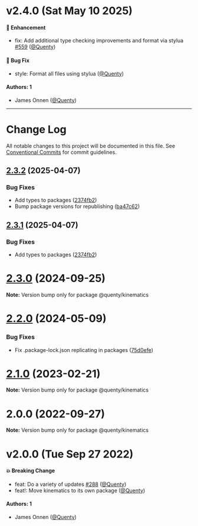 # v2.4.0 (Sat May 10 2025)

#### 🚀 Enhancement

- fix: Add additional type checking improvements and format via stylua [#559](https://github.com/Quenty/NevermoreEngine/pull/559) ([@Quenty](https://github.com/Quenty))

#### 🐛 Bug Fix

- style: Format all files using stylua ([@Quenty](https://github.com/Quenty))

#### Authors: 1

- James Onnen ([@Quenty](https://github.com/Quenty))

---

# Change Log

All notable changes to this project will be documented in this file.
See [Conventional Commits](https://conventionalcommits.org) for commit guidelines.

## [2.3.2](https://github.com/Quenty/NevermoreEngine/compare/@quenty/kinematics@2.3.0...@quenty/kinematics@2.3.2) (2025-04-07)


### Bug Fixes

* Add types to packages ([2374fb2](https://github.com/Quenty/NevermoreEngine/commit/2374fb2b043cfbe0e9b507b3316eec46a4e353a0))
* Bump package versions for republishing ([ba47c62](https://github.com/Quenty/NevermoreEngine/commit/ba47c62e32170bf74377b0c658c60b84306dc294))





## [2.3.1](https://github.com/Quenty/NevermoreEngine/compare/@quenty/kinematics@2.3.0...@quenty/kinematics@2.3.1) (2025-04-07)


### Bug Fixes

* Add types to packages ([2374fb2](https://github.com/Quenty/NevermoreEngine/commit/2374fb2b043cfbe0e9b507b3316eec46a4e353a0))





# [2.3.0](https://github.com/Quenty/NevermoreEngine/compare/@quenty/kinematics@2.2.0...@quenty/kinematics@2.3.0) (2024-09-25)

**Note:** Version bump only for package @quenty/kinematics





# [2.2.0](https://github.com/Quenty/NevermoreEngine/compare/@quenty/kinematics@2.1.0...@quenty/kinematics@2.2.0) (2024-05-09)


### Bug Fixes

* Fix .package-lock.json replicating in packages ([75d0efe](https://github.com/Quenty/NevermoreEngine/commit/75d0efeef239f221d93352af71a5b3e930ec23c5))





# [2.1.0](https://github.com/Quenty/NevermoreEngine/compare/@quenty/kinematics@2.0.0...@quenty/kinematics@2.1.0) (2023-02-21)

**Note:** Version bump only for package @quenty/kinematics





# 2.0.0 (2022-09-27)

**Note:** Version bump only for package @quenty/kinematics





# v2.0.0 (Tue Sep 27 2022)

#### 💥 Breaking Change

- feat: Do a variety of updates [#288](https://github.com/Quenty/NevermoreEngine/pull/288) ([@Quenty](https://github.com/Quenty))
- feat!: Move kinematics to its own package ([@Quenty](https://github.com/Quenty))

#### Authors: 1

- James Onnen ([@Quenty](https://github.com/Quenty))
